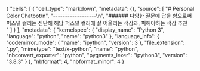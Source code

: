 {
 "cells": [
  {
   "cell_type": "markdown",
   "metadata": {},
   "source": [
    "# Personal Color Chatbot\n",
    "------------------\n",
    "###### 다양한 질문에 답을 함으로써 퍼스널 컬러는 진단해 해당 퍼스널 컬러에 잘 어울리는 색상과, 피해야하는 색상 추천<br>"
   ]
  }
 ],
 "metadata": {
  "kernelspec": {
   "display_name": "Python 3",
   "language": "python",
   "name": "python3"
  },
  "language_info": {
   "codemirror_mode": {
    "name": "ipython",
    "version": 3
   },
   "file_extension": ".py",
   "mimetype": "text/x-python",
   "name": "python",
   "nbconvert_exporter": "python",
   "pygments_lexer": "ipython3",
   "version": "3.8.3"
  }
 },
 "nbformat": 4,
 "nbformat_minor": 4
}

